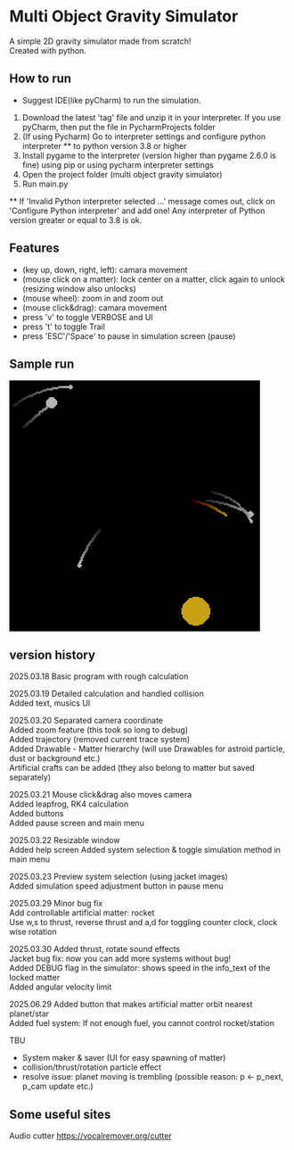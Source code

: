 # Multi Object Gravity Simulator
A simple 2D gravity simulator made from scratch!   
Created with python.


## How to run
* Suggest IDE(like pyCharm) to run the simulation.


1. Download the latest 'tag' file and unzip it in your interpreter. If you use pyCharm, then put the file in PycharmProjects folder
2. (If using Pycharm) Go to interpreter settings and configure python interpreter ** to python version 3.8 or higher
3. Install pygame to the interpreter (version higher than pygame 2.6.0 is fine) using pip or using pycharm interpreter settings
4. Open the project folder (multi object gravity simulator)
5. Run main.py 

** If 'Invalid Python interpreter selected ...' message comes out, click on 'Configure Python interpreter' and add one! Any interpreter of Python version greater or equal to 3.8 is ok.


## Features
- (key up, down, right, left): camara movement 
- (mouse click on a matter): lock center on a matter, click again to unlock (resizing window also unlocks)
- (mouse wheel): zoom in and zoom out
- (mouse click&drag): camara movement 
- press 'v' to toggle VERBOSE and UI
- press 't' to toggle Trail
- press 'ESC'/'Space' to pause in simulation screen (pause)


## Sample run
<img src="./record/6 body.png" align="center">    

   
## version history

2025.03.18 Basic program with rough calculation

2025.03.19 Detailed calculation and handled collision    
Added text, musics UI


2025.03.20 Separated camera coordinate  
Added zoom feature (this took so long to debug)    
Added trajectory (removed current trace system)     
Added Drawable - Matter hierarchy (will use Drawables for astroid particle, dust or background etc.)    
Artificial crafts can be added (they also belong to matter but saved separately)    


2025.03.21 Mouse click&drag also moves camera   
Added leapfrog, RK4 calculation   
Added buttons    
Added pause screen and main menu    


2025.03.22 Resizable window    
Added help screen 
Added system selection & toggle simulation method in main menu


2025.03.23 Preview system selection (using jacket images)   
Added simulation speed adjustment button in pause menu   


2025.03.29 Minor bug fix    
Add controllable artificial matter: rocket   
Use w,s to thrust, reverse thrust and a,d for toggling counter clock, clock wise rotation     


2025.03.30 Added thrust, rotate sound effects    
Jacket bug fix: now you can add more systems without bug!    
Added DEBUG flag in the simulator: shows speed in the info_text of the locked matter    
Added angular velocity limit    


2025.06.29 Added button that makes artificial matter orbit nearest planet/star          
Added fuel system: If not enough fuel, you cannot control rocket/station


TBU
- System maker & saver (UI for easy spawning of matter)
- collision/thrust/rotation particle effect
- resolve issue: planet moving is trembling (possible reason: p <- p_next, p_cam update etc.)


## Some useful sites
Audio cutter
https://vocalremover.org/cutter



